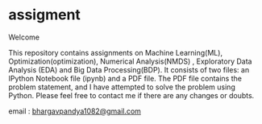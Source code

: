 # assigment

Welcome 

This repository contains assignments on Machine Learning(ML), Optimization(optimization), Numerical Analysis(NMDS) , Exploratory Data Analysis (EDA) and Big Data Processing(BDP).
It consists of two files: an IPython Notebook file (ipynb) and a PDF file. The PDF file contains the problem statement,
and I have attempted to solve the problem using Python. Please feel free to contact me if there are any changes or doubts.

email : bhargavpandya1082@gmail.com
